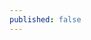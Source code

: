 ```yaml
---
published: false
---
```


<!-- Placeholder disabled; use visualizations.html for the landing page at /visualizations/ -->

